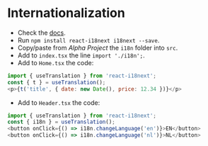 # Internationalization

- Check the [docs](https://react.i18next.com/).
- Run `npm install react-i18next i18next --save`.
- Copy/paste from *Alpha Project* the `i18n` folder into `src`.
- Add to `index.tsx` the line `import './i18n';`.
- Add to `Home.tsx` the code:
```javascript
import { useTranslation } from 'react-i18next';
const { t } = useTranslation();
<p>{t('title', { date: new Date(), price: 12.34 })}</p>
```
- Add to `Header.tsx` the code:
```javascript
import { useTranslation } from 'react-i18next';
const { i18n } = useTranslation();
<button onClick={() => i18n.changeLanguage('en')}>EN</button>
<button onClick={() => i18n.changeLanguage('nl')}>NL</button>
```
